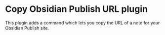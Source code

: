 # Copy Obsidian Publish URL plugin

This plugin adds a command which lets you copy the URL of a note for your Obsidian Publish site.
